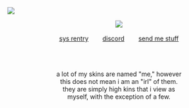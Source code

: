 
![](https://komarev.com/ghpvc/?username=deviqnt&color=61415B)
<p align="center">
<img src="https://file.garden/ZtttMuQF4zKolxd7/FD9A758B-BE93-4365-A10C-661CE9C0E015.png"/>
</p>
<p align="center"
  
[sys rentry](https://rentry.co/deviqnt)  　　[discord](https://discordid.netlify.app/?id=601029140149174272)  　　[send me stuff](https://deviqnt.straw.page/)

</p>
<br>
<br>
<p align="center">
a lot of my skins are named "me," however 
  <br>
  this does not mean i am an "irl" of them.
  <br>
 they are simply high kins that i view as 
  <br>
  myself, with the exception of a few.
</p>

